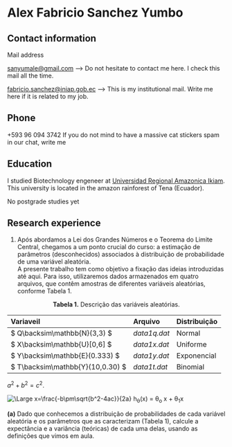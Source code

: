 # Alex Fabricio Sanchez Yumbo 


## Contact information 
Mail address

sanyumale@gmail.com --> Do not hesitate to contact me here. I check this mail all the time. 

fabricio.sanchez@iniap.gob.ec  --> This is my institutional mail. Write me here if it is related to my job.

## Phone
+593 96 094 3742    If you do not mind to have a massive cat stickers spam in our chat, write me

## Education 

I studied Biotechnology engeneer at [Universidad Regional Amazonica Ikiam](https://www.ikiam.edu.ec/). This university is located in the amazon rainforest of Tena (Ecuador). 

No postgrade studies yet

## Research experience
1. Após abordamos a Lei dos Grandes Números e o Teorema do Limite Central, chegamos a um ponto crucial do curso: a estimação de parâmetros (desconhecidos) associados à distribuição de probabilidade de uma variável aleatória.\
A presente trabalho tem como objetivo a fixação das ideias introduzidas até aqui. Para isso, utilizaremos dados armazenados em quatro arquivos, que contêm amostras de diferentes variáveis aleatórias, conforme Tabela 1.

<div align="center">
  <strong>Tabela 1.</strong> Descrição das variáveis aleatórias. 
</div>

|Variaveil                  |  Arquivo  | Distribuição |
|:----------------------------|:-------------|:----------------|
|$ Q\backsim\mathbb{N}(3,3) $    |  _data1q.dat_ |      Normal  |
|$ X\backsim\mathbb{U}[0,6] $    |  _data1x.dat_ |     Uniforme     |
|$ Y\backsim\mathbb{E}(0.333) $  |  _data1y.dat_ |    Exponencial   |
|$ T\backsim\mathbb{Y}(10,0.30) $|  _data1t.dat_ |     Binomial     |

$`a^2+b^2=c^2`$.

![\Large x=\frac{-b\pm\sqrt{b^2-4ac}}{2a}](https://latex.codecogs.com/svg.latex?\Large&space;x=\frac{-b\pm\sqrt{b^2-4ac}}{2a}) 
h<sub>&theta;</sub>(x) = &theta;<sub>o</sub> x + &theta;<sub>1</sub>x






**(a)** Dado que conhecemos a distribuição de probabilidades de cada variável aleatória e os parâmetros que as caracterizam (Tabela 1), calcule a expectância e a variância (teóricas) de cada uma delas, usando as definições que vimos em aula.
